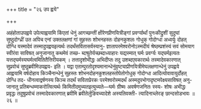 +++
title = "२६ उप ह्वये"

+++

अहंहोताउपह्वये उपेत्याह्वयामि किंएतां धेनुं आगच्छन्तीं क्षीरेणप्रीणयित्रीङ्गां प्रवर्ग्यार्थां पुनःकीद्रुशीं सुदुघां सुष्ठुदोग्ध्रीं उत अपिच एनां उक्तलक्षणां गां सुहस्तः शोभनहस्तः दोहनकुशलः गोधुक् गोदोग्धा अध्वर्युः दोहत् दोग्धि यस्मादेवं तस्मादुपह्वयइत्यर्थः तदर्थंसवितासर्वस्यानु- ज्ञातापरमेश्वरोनोऽस्मदीयं श्रेष्ठम्प्रशंस्यं सवं सोमयाग स्वीरंवा साविषत् अनुजानातु कथमेवं तच्छ- ब्दश्रुतेर्यच्छब्दाध्याहारः यद्यस्मात् घर्मः प्रवर्ग्यः यद्घर्मइत्यतः यत्तद्घर्मस्यघर्मत्वमितितैत्तिरीयकम् । तत्तादृशोभीद्धः अभिदीप्तः तदु उशब्दएवकारार्थः तस्मादेवकारणात् सुप्रवोचं सुष्ठुब्रवीमिउपह्वय- इति । यद्वा एताम्पुरतोदृश्यमानान्धेनुंवृष्ट्याप्रीणयित्रीमेघलक्षणान्धेनुं उपह्वये आह्वयामि वर्षदोहाय किञ्चैनान्धेनुं सुहस्तः शोभनदोहनकुशलहस्तोपेतोगोधुक् गोदोग्धा आदित्योवावायुर्दोहत् दोग्धि तद- धीनत्वाद्वर्षणस्य किञ्च तदर्थं सविताप्रेरकः परमेश्वरोस्मदर्थं अस्मदुपभोगादृष्टमपेक्ष्यसाविषत् अनु- जानातु प्रतिबन्धम्माकरोत्वित्यर्थः किमितीदमुच्यतइत्युच्यते—घर्मः ग्रीष्मः अवर्षणजनितः स्स्य- शोषः अभीद्धः प्रवृद्धः तदुषुप्रवोचं तस्मादेवकारणात् ब्रवीमि ब्रवीतेर्लुङिवच्यादेशे अस्यतिवक्ती- त्यादिनाच्लेरङ् छान्दसोडभावः ॥ २६ ॥